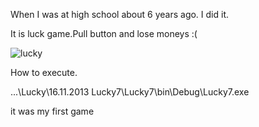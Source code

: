 When I was at high school about 6 years ago.
I did it.

It is luck game.Pull button and lose moneys :(

![lucky](https://user-images.githubusercontent.com/27926328/34426595-4620e8be-ec49-11e7-855e-df4fda7037b2.png)



How to execute.

...\Lucky\16.11.2013 Lucky7\Lucky7\bin\Debug\Lucky7.exe

it was my first game
